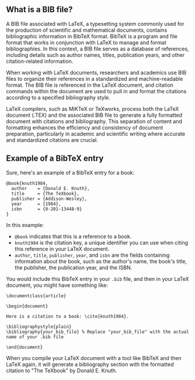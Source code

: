## What is a BIB file?

A BIB file associated with LaTeX, a typesetting system commonly used for the production of scientific and mathematical documents, contains bibliographic information in BibTeX format. BibTeX is a program and file format that works in conjunction with LaTeX to manage and format bibliographies. In this context, a BIB file serves as a database of references, including details such as author names, titles, publication years, and other citation-related information.

When working with LaTeX documents, researchers and academics use BIB files to organize their references in a standardized and machine-readable format. The BIB file is referenced in the LaTeX document, and citation commands within the document are used to pull in and format the citations according to a specified bibliography style.

LaTeX compilers, such as MiKTeX or TeXworks, process both the LaTeX document (.TEX) and the associated BIB file to generate a fully formatted document with citations and bibliography. This separation of content and formatting enhances the efficiency and consistency of document preparation, particularly in academic and scientific writing where accurate and standardized citations are crucial.

## Example of a BibTeX entry

Sure, here's an example of a BibTeX entry for a book:

```
@book{knuth1984,
  author    = {Donald E. Knuth},
  title     = {The TeXbook},
  publisher = {Addison-Wesley},
  year      = {1984},
  isbn      = {0-201-13448-9}
}
``` 

In this example:

-   `@book` indicates that this is a reference to a book.
-   `knuth1984` is the citation key, a unique identifier you can use when citing this reference in your LaTeX document.
-   `author`, `title`, `publisher`, `year`, and `isbn` are the fields containing information about the book, such as the author's name, the book's title, the publisher, the publication year, and the ISBN.

You would include this BibTeX entry in your `.bib` file, and then in your LaTeX document, you might have something like:

```
\documentclass{article}

\begin{document}

Here is a citation to a book: \cite{knuth1984}.

\bibliographystyle{plain}
\bibliography{your_bib_file} % Replace "your_bib_file" with the actual name of your .bib file

\end{document}
``` 

When you compile your LaTeX document with a tool like BibTeX and then LaTeX again, it will generate a bibliography section with the formatted citation to "The TeXbook" by Donald E. Knuth.
